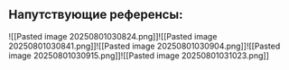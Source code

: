 
## Напутствующие референсы:

![[Pasted image 20250801030824.png]]![[Pasted image 20250801030841.png]]![[Pasted image 20250801030904.png]]![[Pasted image 20250801030915.png]]![[Pasted image 20250801031023.png]]